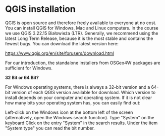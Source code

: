 # QGIS installation 
QGIS is open source and therefore freely available to everyone at no cost. You can install QGIS for Windows, Mac and Linux computers. In the course we use QGIS 3.22.15 Białowieża (LTR). Generally, we recommend using the latest Long Term Release, because it is the most stable and contains the fewest bugs.
You can download the latest version here:

https://www.qgis.org/en/site/forusers/download.html

For our introduction, the standalone installers from OSGeo4W packages are sufficient for Windows.

**32 Bit or 64 Bit?**

For Windows operating systems, there is always a 32-bit version and a 64-bit version of each QGIS version available for download. Which version to install depends on your computer and operating system.
If it is not clear how many bits your operating system has, you can easily find out:

Left-click on the Windows icon at the bottom left of the screen (alternatively, open the Windows search function).
Type "System" on the keyboard
Click on the entry "System" in the search results.
Under the item "System type" you can read the bit number.
